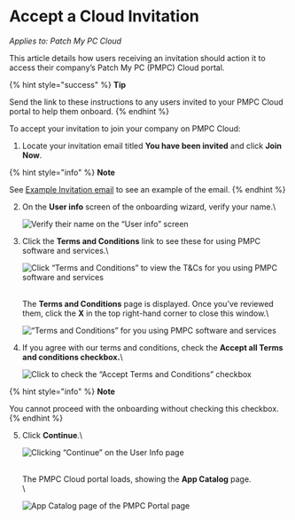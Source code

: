 # Accept a Cloud Invitation

_Applies to: Patch My PC Cloud_

This article details how users receiving an invitation should action it to access their company’s Patch My PC (PMPC) Cloud portal.

{% hint style="success" %}
**Tip**

Send the link to these instructions to any users invited to your PMPC Cloud portal to help them onboard.
{% endhint %}

To accept your invitation to join your company on PMPC Cloud:

1. Locate your invitation email titled **You have been invited** and click **Join Now**.

{% hint style="info" %}
**Note**

See [Example Invitation email](../../../cloud-reference/cloud-email-reference/example-cloud-invitation-email.md) to see an example of the email.
{% endhint %}

2.  On the **User info** screen of the onboarding wizard, verify your name.\


    ![Verify their name on the “User info” screen](/_images/image-%281383%29.png-"Verify-their-name-on-the-\"User-info\"-screen" "Verify their name on the “User info” screen")


3.  Click the **Terms and Conditions** link to see these for using PMPC software and services.\


    ![Click “Terms and Conditions” to view the T&#x26;Cs for you using PMPC software and services](/_images/image-%281384%29.png-"Click-\"Terms-and-Conditions\"-to-view-the-T&#x26;Cs-for-you-using-PMPC-software-and-services" "Click “Terms and Conditions” to view the T&#x26;Cs for you using PMPC software and services")

    \
    The **Terms and Conditions** page is displayed. Once you’ve reviewed them, click the **X** in the top right-hand corner to close this window.\


    ![“Terms and Conditions” for you using PMPC software and services](/_images/image-%281385%29.png-"\"Terms-and-Conditions\"-for-you-using-PMPC-software-and-services" "“Terms and Conditions” for you using PMPC software and services")


4.  If you agree with our terms and conditions, check the **Accept all Terms and conditions checkbox.**\


    ![Click to check the “Accept Terms and Conditions” checkbox](/_images/image-%281386%29.png-"Click-to-check-the-\"Accept-Terms-and-Conditions\"-checkbox" "Click to check the “Accept Terms and Conditions” checkbox")

{% hint style="info" %}
**Note**

You cannot proceed with the onboarding without checking this checkbox.
{% endhint %}

5.  Click **Continue**.\


    ![Clicking “Continue” on the User Info page](/_images/image-%281388%29.png-"Clicking-\"Continue\"-on-the-User-Info-page" "Clicking “Continue” on the User Info page")

    \
    The PMPC Cloud portal loads, showing the **App Catalog** page.\
    \


    ![App Catalog page of the PMPC Portal page](/_images/image-%28636%29.png-"App-Catalog-page-of-the-PMPC-Portal-page" "App Catalog page of the PMPC Portal page")
